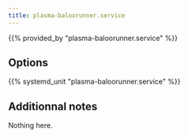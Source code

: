 ```yaml
---
title: plasma-baloorunner.service
---
```


{{% provided_by "plasma-baloorunner.service" %}}

## Options

{{% systemd_unit "plasma-baloorunner.service" %}}

## Additionnal notes

Nothing here.